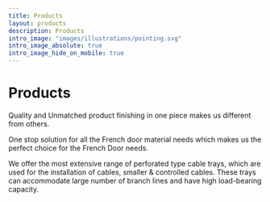 ```yaml
---
title: Products
layout: products
description: Products
intro_image: "images/illustrations/pointing.svg"
intro_image_absolute: true
intro_image_hide_on_mobile: true
---
```


# Products

Quality and Unmatched product finishing in one piece makes us different from others.

One stop solution for all the French door material needs which makes us the perfect choice for the French Door needs.

We offer the most extensive range of perforated type cable trays, which are used for the installation of cables, smaller & controlled cables. These trays can accommodate large number of branch lines and have high load-bearing capacity.